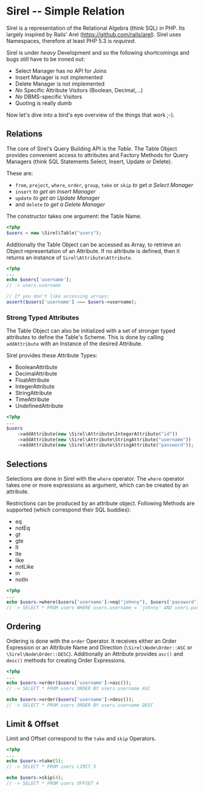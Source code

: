 Sirel -- Simple Relation
========================

Sirel is a representation of the Relational Algebra (think SQL) in PHP. Its largely inspired
by Rails' Arel (https://github.com/rails/arel). Sirel uses Namespaces, therefore at least PHP 5.3 is *required*.

Sirel is under _heavy_ Development and so the following shortcomings and bugs
still have to be ironed out:

 * Select Manager has _no_ API for Joins
 * Insert Manager is not implemented
 * Delete Manager is not implemented
 * _No_ Specific Attribute Visitors (Boolean, Decimal,...)
 * _No_ DBMS-specific Visitors
 * Quoting is really dumb

Now let's dive into a bird's eye overview of the things that work ;-).

## Relations

The core of Sirel's Query Building API is the _Table_. The Table Object provides convenient
access to attributes and Factory Methods for Query Managers (think SQL Statements 
Select, Insert, Update or Delete).

These are:

 * `from`, `project`, `where`, `order`, `group`, `take` or `skip` _to get a Select Manager_
 * `insert` _to get an Insert Manager_
 * `update` _to get an Update Manager_
 * and `delete` _to get a Delete Manager_

The constructor takes one argument: the Table Name.

```php
<?php
$users = new \Sirel\Table("users");
```

Additionally the Table Object can be accessed as Array, to retrieve an Object 
representation of an Attribute. If no attribute is defined, then it returns
an instance of `Sirel\Attribute\Attribute`.

```php
<?php
...
echo $users['username'];
// -> users.username

// If you don't like accessing arrays:
assert($users['username'] === $users->username);
```

### Strong Typed Attributes

The Table Object can also be initialized with a set of stronger typed attributes
to define the Table's Scheme.
This is done by calling `addAttribute` with an Instance of the desired Attribute. 

Sirel provides these Attribute Types:

 * BooleanAttribute
 * DecimalAttribute
 * FloatAttribute
 * IntegerAttribute
 * StringAttribute
 * TimeAttribute
 * UndefinedAttribute

```php
<?php
...
$users
    ->addAttribute(new \Sirel\Attribute\IntegerAttribute("id"))
    ->addAttribute(new \Sirel\Attribute\StringAttribute("username"))
    ->addAttribute(new \Sirel\Attribute\StringAttribute("password"));
```

## Selections

Selections are done in Sirel with the `where` operator. The `where`
operator takes one or more expressions as argument, which can be
created by an attribute.

Restrictions can be produced by an attribute object. Following
Methods are supported (which correspond their SQL buddies):

 * eq
 * notEq
 * gt
 * gte
 * lt
 * lte
 * like
 * notLike
 * in
 * notIn

```php
<?php
...
echo $users->where($users['username']->eq("johnny"), $users['password']->eq('superSecretPass'));
// -> SELECT * FROM users WHERE users.username = 'johnny' AND users.password = 'superSecretPass'
```

## Ordering

Ordering is done with the `order` Operator. It receives either an Order Expression
or an Attribute Name and Direction (`\Sirel\Node\Order::ASC` or `\Sirel\Node\Order::DESC`).
Additionally an Attribute provides `asc()` and `desc()` methods for creating Order Expressions.

```php
<?php
...
echo $users->order($users['username']->asc());
// -> SELECT * FROM users ORDER BY users.username ASC

echo $users->order($users['username']->desc());
// -> SELECT * FROM users ORDER BY users.username DESC
```

## Limit & Offset

Limit and Offset correspond to the `take` and `skip` Operators. 

```php
<?php
...
echo $users->take(5);
// -> SELECT * FROM users LIMIT 5

echo $users->skip(4);
// -> SELECT * FROM users OFFSET 4
```
